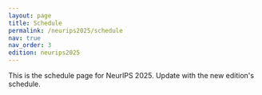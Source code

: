 ```yaml
---
layout: page
title: Schedule
permalink: /neurips2025/schedule
nav: true
nav_order: 3
edition: neurips2025
---
```


This is the schedule page for NeurIPS 2025. Update with the new edition's schedule. 